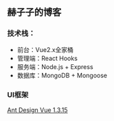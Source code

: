 ## 赫子子的博客

### 技术栈：
- 前台：Vue2.x全家桶
- 管理端：React Hooks
- 服务端：Node.js + Express 
- 数据库：MongoDB + Mongoose

### UI框架
[Ant Design Vue 1.3.15](https://www.antdv.com/docs/vue/introduce-cn/)

